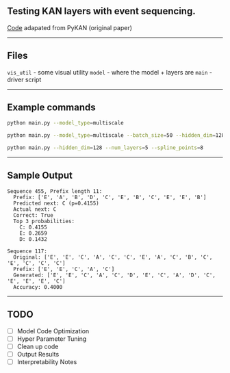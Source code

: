 ## Testing KAN layers with event sequencing. 

[Code](https://github.com/KindXiaoming/pykan) adapated from PyKAN (original paper)

---

## Files 

`vis_util` - some visual utility 
`model`    - where the model + layers are 
`main`     - driver script

---

## Example commands

```bash
python main.py --model_type=multiscale   

python main.py --model_type=multiscale --batch_size=50 --hidden_dim=128 --num_layers=5 --spline_points=8 --embedding_dim=64 --spline_order=4

python main.py --hidden_dim=128 --num_layers=5 --spline_points=8
```

---

## Sample Output 

```
Sequence 455, Prefix length 11:
  Prefix: ['E', 'A', 'B', 'D', 'C', 'E', 'B', 'C', 'E', 'E', 'B']
  Predicted next: C (p=0.4155)
  Actual next: C
  Correct: True
  Top 3 probabilities:
    C: 0.4155
    E: 0.2659
    D: 0.1432

Sequence 117:
  Original: ['E', 'E', 'C', 'A', 'C', 'C', 'E', 'A', 'C', 'B', 'C', 'E', 'C', 'C', 'C']
  Prefix: ['E', 'E', 'C', 'A', 'C']
  Generated: ['E', 'E', 'C', 'A', 'C', 'D', 'E', 'C', 'A', 'D', 'C', 'E', 'E', 'E', 'C']
  Accuracy: 0.4000
```

---

## TODO 

- [ ] Model Code Optimization 
- [ ] Hyper Parameter Tuning 
- [ ] Clean up code 
- [ ] Output Results 
- [ ] Interpretability Notes 
